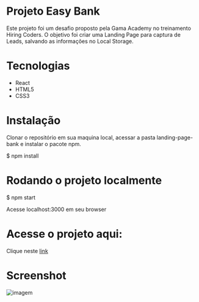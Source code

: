 # Projeto Easy Bank

Este projeto foi um desafio proposto pela Gama Academy no treinamento Hiring Coders. 
O objetivo foi criar uma Landing Page para captura de Leads, salvando as informações no Local Storage.

# Tecnologias

- React
- HTML5
- CSS3

# Instalação

Clonar o repositório em sua maquina local, acessar a pasta landing-page-bank e instalar o pacote npm.

$ npm install

# Rodando o projeto localmente

$ npm start

Acesse localhost:3000 em seu browser

# Acesse o projeto aqui:

Clique neste [link](https://landingpage-bank.netlify.app/)

# Screenshot

![imagem](https://github.com/flavio-sipoli/landingPage-bank/blob/master/screenshot/screenshot.png)


